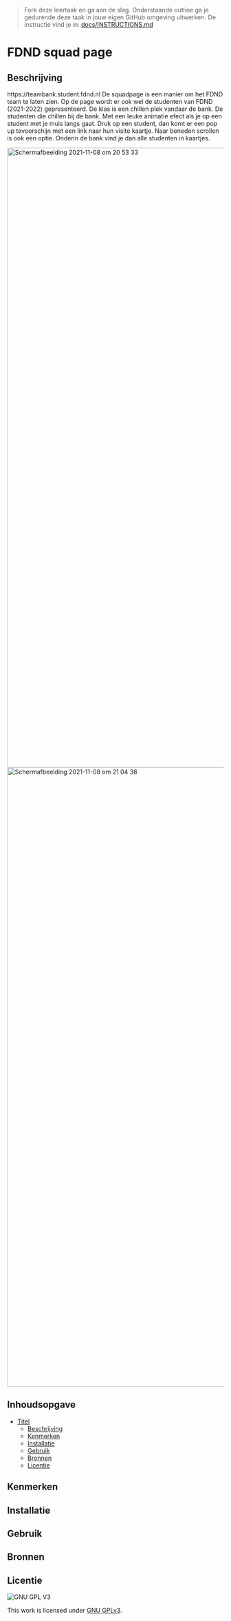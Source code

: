 > Fork deze leertaak en ga aan de slag. Onderstaande outline ga je gedurende deze taak in jouw eigen GitHub omgeving uitwerken. De instructie vind je in: [docs/INSTRUCTIONS.md](docs/INSTRUCTIONS.md)

# FDND squad page

## Beschrijving
<!-- Voeg een link toe naar Github Pages 🌐--> https://teambank.student.fdnd.nl
<!-- Voeg een mooie poster visual toe 📸 --> De squadpage is een manier om het FDND team te laten zien. Op de page wordt er ook wel de studenten van FDND (2021-2022) gepresenteerd. De klas is een chillen plek vandaar de bank. De studenten die chillen bij de bank. Met een leuke animatie efect als je op een student met je muis langs gaat. Druk op een student, dan komt er een pop up tevoorschijn met een link naar hun visite kaartje. Naar beneden scrollen is ook een optie. Onderin de bank vind je dan alle studenten in kaartjes. 

<img width="1440" alt="Schermafbeelding 2021-11-08 om 20 53 33" src="https://user-images.githubusercontent.com/90447045/140809911-b741b45d-4cca-41d9-8aa7-9872e41a75dd.png"><img width="1440" alt="Schermafbeelding 2021-11-08 om 21 04 38" src="https://user-images.githubusercontent.com/90447045/140810250-c1ab3a8c-8a2b-4c10-a509-2b5724710423.png">





## Inhoudsopgave

- [Titel](#titel)
  * [Beschrijving](#beschrijving)
  * [Kenmerken](#kenmerken)
  * [Installatie](#installatie)
  * [Gebruik](#gebruik)
  * [Bronnen](#bronnen)
  * [Licentie](#licentie)

## Kenmerken

## Installatie

## Gebruik

## Bronnen

## Licentie

![GNU GPL V3](https://www.gnu.org/graphics/gplv3-127x51.png)

This work is licensed under [GNU GPLv3](./LICENSE).

